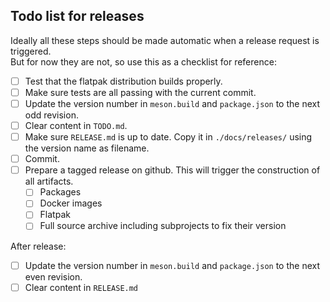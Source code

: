 ## Todo list for releases

Ideally all these steps should be made automatic when a release request is triggered.  
But for now they are not, so use this as a checklist for reference:

- [ ] Test that the flatpak distribution builds properly.
- [ ] Make sure tests are all passing with the current commit.
- [ ] Update the version number in `meson.build` and `package.json` to the next odd revision.
- [ ] Clear content in `TODO.md`.
- [ ] Make sure `RELEASE.md` is up to date. Copy it in `./docs/releases/` using the version name as filename.
- [ ] Commit.
- [ ] Prepare a tagged release on github. This will trigger the construction of all artifacts.
  - [ ] Packages
  - [ ] Docker images
  - [ ] Flatpak
  - [ ] Full source archive including subprojects to fix their version

After release:

- [ ] Update the version number in `meson.build` and `package.json` to the next even revision.
- [ ] Clear content in `RELEASE.md`
